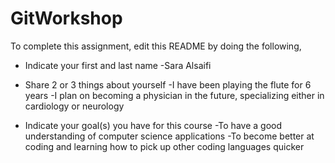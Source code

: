 # GitWorkshop

To complete this assignment, edit this README by doing the following, 

- Indicate your first and last name
 -Sara Alsaifi

- Share 2 or 3 things about yourself
 -I have been playing the flute for 6 years
 -I plan on becoming a physician in the future, specializing either in cardiology or neurology 

- Indicate your goal(s) you have for this course
 -To have a good understanding of computer science applications
 -To become better at coding and learning how to pick up other coding languages quicker